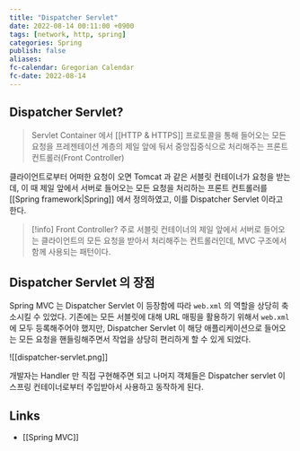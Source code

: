 ```yaml
---
title: "Dispatcher Servlet"
date: 2022-08-14 00:11:00 +0900
tags: [network, http, spring]
categories: Spring
publish: false
aliases: 
fc-calendar: Gregorian Calendar
fc-date: 2022-08-14
---
```


## Dispatcher Servlet?

> Servlet Container 에서 [[HTTP & HTTPS]] 프로토콜을 통해 들어오는 모든 요청을 프레젠테이션 계층의 제일 앞에 둬서 중앙집중식으로 처리해주는 프론트 컨트롤러(Front Controller)

클라이언트로부터 어떠한 요청이 오면 Tomcat 과 같은 서블릿 컨테이너가 요청을 받는데, 이 때 제일 앞에서 서버로 들어오는 모든 요청을 처리하는 프론트 컨트롤러를 [[Spring framework|Spring]] 에서 정의하였고, 이를 Dispatcher Servlet 이라고 한다.

> [!info] Front Controller?
> 주로 서블릿 컨테이너의 제일 앞에서 서버로 들어오는 클라이언트의 모든 요청을 받아서 처리해주는 컨트롤러인데, MVC 구조에서 함께 사용되는 패턴이다.

## Dispatcher Servlet 의 장점

Spring MVC 는 Dispatcher Servlet 이 등장함에 따라 `web.xml` 의 역할을 상당히 축소시킬 수 있었다. 기존에는 모든 서블릿에 대해 URL 매핑을 활용하기 위해서 `web.xml` 에 모두 등록해주어야 했지만, Dispatcher Servlet 이 해당 애플리케이션으로 들어오는 모든 요청을 핸들링해주면서 작업을 상당히 편리하게 할 수 있게 되었다.

![[dispatcher-servlet.png]]

개발자는 Handler 만 직접 구현해주면 되고 나머지 객체들은 Dispatcher servlet 이 스프링 컨테이너로부터 주입받아서 사용하고 동작하게 된다.

## Links

- [[Spring MVC]]
